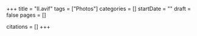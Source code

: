 +++
title = "Il.avif"
tags = ["Photos"]
categories = []
startDate = ""
draft = false
pages = []

citations = []
+++
